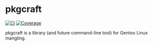 # pkgcraft

[![CI](https://github.com/pkgcraft/pkgcraft/workflows/test/badge.svg)](https://github.com/pkgcraft/pkgcraft/actions/workflows/test.yml)
[![Coverage](https://codecov.io/gh/pkgcraft/pkgcraft/branch/main/graph/badge.svg)](https://codecov.io/gh/pkgcraft/pkgcraft)

pkgcraft is a library (and future command-line tool) for Gentoo Linux mangling.
